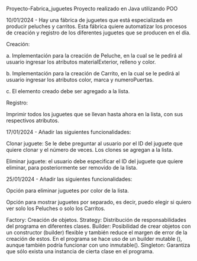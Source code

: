 Proyecto-Fabrica_juguetes
Proyecto realizado en Java utilizando POO

10/01/2024 -
Hay una fábrica de juguetes que está especializada en producir peluches y carritos. Esta fábrica quiere automatizar los procesos de creación y registro de los diferentes juguetes que se producen en el día.

Creación:

a. Implementación para la creación de Peluche, en la cual se le pedirá al usuario ingresar los atributos materialExterior, relleno y color.

b. Implementación para la creación de Carrito, en la cual se le pedirá al usuario ingresar los atributos color, marca y numeroPuertas.

c. El elemento creado debe ser agregado a la lista.

Registro:

Imprimir todos los juguetes que se llevan hasta ahora en la lista, con sus respectivos atributos.

17/01/2024 -
Añadir las siguientes funcionalidades:

Clonar juguete: Se le debe preguntar al usuario por el ID del juguete que quiere clonar y el número de veces. Los clones se agregan a la lista.

Eliminar juguete: el usuario debe especificar el ID del juguete que quiere eliminar, para posteriormente ser removido de la lista.

25/01/2024 -
Añadir las siguientes funcionalidades:

Opción para eliminar juguetes por color de la lista.

Opción para mostrar juguetes por separado, es decir, puedo elegir si quiero ver solo los Peluches o solo los Carritos.


Factory: Creación de objetos.
Strategy: Distribución de responsabilidades del programa en diferentes clases.
Builder: Posibilidad de crear objetos con un constructor (builder) flexible y también reduce el margen de error de la creación de estos. En el programa se hace uso de un builder mutable (), aunque también podría funcionar con uno inmutable().
Singleton: Garantiza que sólo exista una instancia de cierta clase en el programa.
